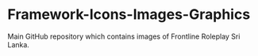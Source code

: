 # Framework-Icons-Images-Graphics
Main GitHub repository which contains images of Frontline Roleplay Sri Lanka.
